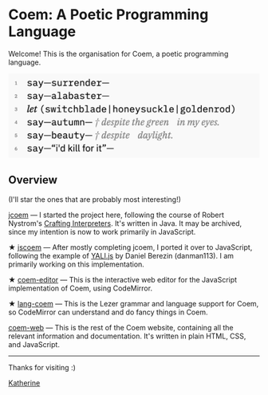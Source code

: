 # Coem: A Poetic Programming Language

Welcome! This is the organisation for Coem, a poetic programming language.

![Crossfading between versions of the poem without and with the compiler-generated comments to the sides of the lines.](/briefly.gif)

## Overview

(I'll star the ones that are probably most interesting!)

[jcoem](https://github.com/coem-lang/jcoem) — I started the project here, following the course of Robert Nystrom's [Crafting Interpreters](http://craftinginterpreters.com/). It's written in Java. It may be archived, since my intention is now to work primarily in JavaScript.

★ [jscoem](https://github.com/coem-lang/jscoem) — After mostly completing jcoem, I ported it over to JavaScript, following the example of [YALI.js](https://github.com/danman113/YALI.js) by Daniel Berezin (danman113). I am primarily working on this implementation.

★ [coem-editor](https://github.com/coem-lang/coem-editor) — This is the interactive web editor for the JavaScript implementation of Coem, using CodeMirror.

★ [lang-coem](https://github.com/coem-lang/lang-coem) — This is the Lezer grammar and language support for Coem, so CodeMirror can understand and do fancy things in Coem.

[coem-web](https://github.com/coem-lang/coem-web) — This is the rest of the Coem website, containing all the relevant information and documentation. It's written in plain HTML, CSS, and JavaScript.

---

Thanks for visiting :)

[Katherine](https://github.com/whykatherine)
